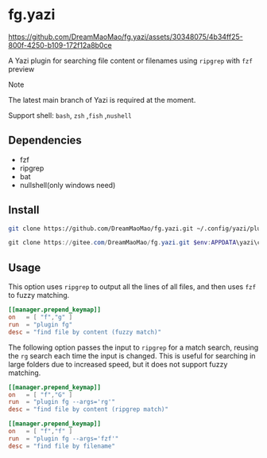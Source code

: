 # fg.yazi

https://github.com/DreamMaoMao/fg.yazi/assets/30348075/4b34ff25-800f-4250-b109-172f12a8b0ce

A Yazi plugin for searching file content or filenames using `ripgrep` with `fzf` preview

> [!NOTE]
> The latest main branch of Yazi is required at the moment.
>
> Support shell: `bash`, `zsh` ,`fish` ,`nushell`

## Dependencies

- fzf
- ripgrep
- bat
- nullshell(only windows need)

## Install

```bash
git clone https://github.com/DreamMaoMao/fg.yazi.git ~/.config/yazi/plugins/fg.yazi
```

```powershell
git clone https://gitee.com/DreamMaoMao/fg.yazi.git $env:APPDATA\yazi\config\plugins\fg.yazi
```


## Usage

This option uses `ripgrep` to output all the lines of all files, and then uses `fzf` to fuzzy matching.

```toml
[[manager.prepend_keymap]]
on   = [ "f","g" ]
run  = "plugin fg"
desc = "find file by content (fuzzy match)"
```

The following option passes the input to `ripgrep` for a match search, reusing the `rg` search each time the input is changed. This is useful for searching in large folders due to increased speed, but it does not support fuzzy matching.

```toml
[[manager.prepend_keymap]]
on   = [ "f","G" ]
run  = "plugin fg --args='rg'"
desc = "find file by content (ripgrep match)"
```

```toml
[[manager.prepend_keymap]]
on   = [ "f","f" ]
run  = "plugin fg --args='fzf'"
desc = "find file by filename"
```
